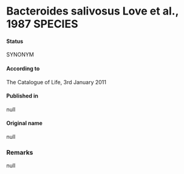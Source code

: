 # Bacteroides salivosus Love et al., 1987 SPECIES

#### Status
SYNONYM

#### According to
The Catalogue of Life, 3rd January 2011

#### Published in
null

#### Original name
null

### Remarks
null